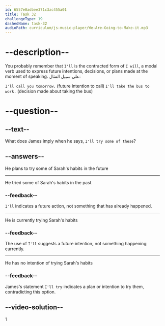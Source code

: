 ```yaml
---
id: 6557e0adbee371c3ac455a01
title: Task 32
challengeType: 19
dashedName: task-32
audioPath: curriculum/js-music-player/We-Are-Going-to-Make-it.mp3
---
```


<!--
AUDIO REFERENCE: 
James: I can't imagine being so productive even before coming to work! Thanks for sharing, Sarah. I'll try some of these. 
-->

# --description--

You probably remember that `I'll` is the contracted form of `I will`, a modal verb used to express future intentions, decisions, or plans made at the moment of speaking. على سبيل المثال:

`I'll call you tomorrow.` (future intention to call) `I'll take the bus to work.` (decision made about taking the bus)

# --question--

## --text--

What does James imply when he says, `I'll try some of these`?

## --answers--

He plans to try some of Sarah's habits in the future

---

He tried some of Sarah's habits in the past

### --feedback--

`I'll` indicates a future action, not something that has already happened.

---

He is currently trying Sarah's habits

### --feedback--

The use of `I'll` suggests a future intention, not something happening currently.

---

He has no intention of trying Sarah's habits

### --feedback--

James's statement `I'll try` indicates a plan or intention to try them, contradicting this option.

## --video-solution--

1
